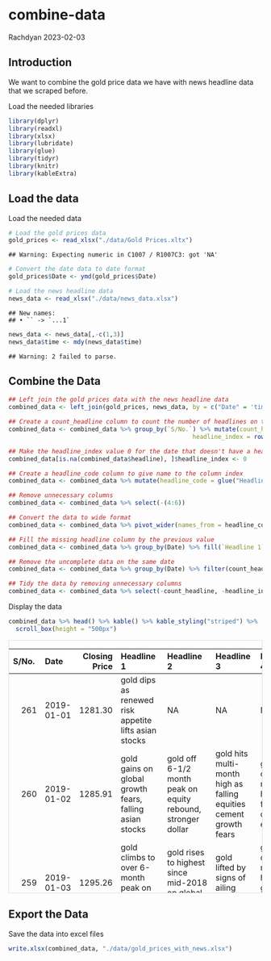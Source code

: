 combine-data
================
Rachdyan
2023-02-03

## Introduction

We want to combine the gold price data we have with news headline data
that we scraped before.

Load the needed libraries

``` r
library(dplyr)
library(readxl)
library(xlsx)
library(lubridate)
library(glue)
library(tidyr)
library(knitr)
library(kableExtra)
```

## Load the data

Load the needed data

``` r
# Load the gold prices data
gold_prices <- read_xlsx("./data/Gold Prices.xltx")
```

    ## Warning: Expecting numeric in C1007 / R1007C3: got 'NA'

``` r
# Convert the date data to date format
gold_prices$Date <- ymd(gold_prices$Date)

# Load the news headline data
news_data <- read_xlsx("./data/news_data.xlsx")
```

    ## New names:
    ## • `` -> `...1`

``` r
news_data <- news_data[,-c(1,3)]
news_data$time <- mdy(news_data$time)
```

    ## Warning: 2 failed to parse.

## Combine the Data

``` r
## Left join the gold prices data with the news headline data
combined_data <- left_join(gold_prices, news_data, by = c("Date" = 'time'))

## Create a count_headline column to count the number of headlines on that day, and count_index column to give index to the headlines
combined_data <- combined_data %>% group_by(`S/No.`) %>% mutate(count_headline = sum(!is.na(headline)),
                                                   headline_index = row_number()) %>% ungroup()

## Make the headline_index value 0 for the date that doesn't have a headline
combined_data[is.na(combined_data$headline), ]$headline_index <- 0

## Create a headline_code column to give name to the column index
combined_data <- combined_data %>% mutate(headline_code = glue("Headline {headline_index}"))

## Remove unnecessary columns
combined_data <- combined_data %>% select(-(4:6))

## Convert the data to wide format
combined_data <- combined_data %>% pivot_wider(names_from = headline_code, values_from = headline)

## Fill the missing headline column by the previous value
combined_data <- combined_data %>% group_by(Date) %>% fill(`Headline 1`, `Headline 2`, `Headline 3`, `Headline 4`, `Headline 5`, `Headline 6`)

## Remove the uncomplete data on the same date
combined_data <- combined_data %>% group_by(Date) %>% filter(count_headline == headline_index)

## Tidy the data by removing unnecessary columns
combined_data <- combined_data %>% select(-count_headline, -headline_index, -`Headline 0`) %>% ungroup()
```

Display the data

``` r
combined_data %>% head() %>% kable() %>% kable_styling("striped") %>%
  scroll_box(height = "500px")
```

<div
style="border: 1px solid #ddd; padding: 0px; overflow-y: scroll; height:500px; ">

<table class="table table-striped" style="margin-left: auto; margin-right: auto;">
<thead>
<tr>
<th style="text-align:right;position: sticky; top:0; background-color: #FFFFFF;">
S/No. 
</th>
<th style="text-align:left;position: sticky; top:0; background-color: #FFFFFF;">
Date
</th>
<th style="text-align:right;position: sticky; top:0; background-color: #FFFFFF;">
Closing Price
</th>
<th style="text-align:left;position: sticky; top:0; background-color: #FFFFFF;">
Headline 1
</th>
<th style="text-align:left;position: sticky; top:0; background-color: #FFFFFF;">
Headline 2
</th>
<th style="text-align:left;position: sticky; top:0; background-color: #FFFFFF;">
Headline 3
</th>
<th style="text-align:left;position: sticky; top:0; background-color: #FFFFFF;">
Headline 4
</th>
<th style="text-align:left;position: sticky; top:0; background-color: #FFFFFF;">
Headline 5
</th>
<th style="text-align:left;position: sticky; top:0; background-color: #FFFFFF;">
Headline 6
</th>
</tr>
</thead>
<tbody>
<tr>
<td style="text-align:right;">
261
</td>
<td style="text-align:left;">
2019-01-01
</td>
<td style="text-align:right;">
1281.30
</td>
<td style="text-align:left;">
gold dips as renewed risk appetite lifts asian stocks
</td>
<td style="text-align:left;">
NA
</td>
<td style="text-align:left;">
NA
</td>
<td style="text-align:left;">
NA
</td>
<td style="text-align:left;">
NA
</td>
<td style="text-align:left;">
NA
</td>
</tr>
<tr>
<td style="text-align:right;">
260
</td>
<td style="text-align:left;">
2019-01-02
</td>
<td style="text-align:right;">
1285.91
</td>
<td style="text-align:left;">
gold gains on global growth fears, falling asian stocks
</td>
<td style="text-align:left;">
gold off 6-1/2 month peak on equity rebound, stronger dollar
</td>
<td style="text-align:left;">
gold hits multi-month high as falling equities cement growth fears
</td>
<td style="text-align:left;">
gold hits over 6-month high on falling dollar, equities
</td>
<td style="text-align:left;">
NA
</td>
<td style="text-align:left;">
NA
</td>
</tr>
<tr>
<td style="text-align:right;">
259
</td>
<td style="text-align:left;">
2019-01-03
</td>
<td style="text-align:right;">
1295.26
</td>
<td style="text-align:left;">
gold climbs to over 6-month peak on global slowdown fears
</td>
<td style="text-align:left;">
gold rises to highest since mid-2018 on global growth woes
</td>
<td style="text-align:left;">
gold lifted by signs of ailing global economy
</td>
<td style="text-align:left;">
gold hits over 6-month high on growth fears, stock volatility
</td>
<td style="text-align:left;">
NA
</td>
<td style="text-align:left;">
NA
</td>
</tr>
<tr>
<td style="text-align:right;">
258
</td>
<td style="text-align:left;">
2019-01-04
</td>
<td style="text-align:right;">
1284.89
</td>
<td style="text-align:left;">
gold slides after solid jobs data; palladium crosses key \$1,300 mark
</td>
<td style="text-align:left;">
gold slips from six-month peak, still on course for weekly gain
</td>
<td style="text-align:left;">
gold trims gains as equities recoup on fresh trade talks
</td>
<td style="text-align:left;">
NA
</td>
<td style="text-align:left;">
NA
</td>
<td style="text-align:left;">
NA
</td>
</tr>
<tr>
<td style="text-align:right;">
257
</td>
<td style="text-align:left;">
2019-01-07
</td>
<td style="text-align:right;">
1288.93
</td>
<td style="text-align:left;">
gold holds steady as fed rate pause bets weigh on dollar
</td>
<td style="text-align:left;">
gold gains on dollar weakness, dovish fed; palladium sets new record
</td>
<td style="text-align:left;">
gold rises, palladium hits record high as fed shift hopes hurt dollar
</td>
<td style="text-align:left;">
gold up as fed stance pricks dollar, stocks rally cap gains
</td>
<td style="text-align:left;">
NA
</td>
<td style="text-align:left;">
NA
</td>
</tr>
<tr>
<td style="text-align:right;">
256
</td>
<td style="text-align:left;">
2019-01-08
</td>
<td style="text-align:right;">
1285.20
</td>
<td style="text-align:left;">
gold steady as market awaits news on trade deal
</td>
<td style="text-align:left;">
gold dips as trade hopes lift stocks, palladium hits record
</td>
<td style="text-align:left;">
gold dips as dollar gains, trade deal hopes lift stocks
</td>
<td style="text-align:left;">
gold falls on improved risk sentiment, dollar recovery
</td>
<td style="text-align:left;">
NA
</td>
<td style="text-align:left;">
NA
</td>
</tr>
</tbody>
</table>

</div>

## Export the Data

Save the data into excel files

``` r
write.xlsx(combined_data, "./data/gold_prices_with_news.xlsx")
```
